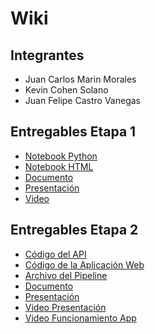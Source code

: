 # Wiki

## Integrantes
- Juan Carlos Marin Morales
- Kevin Cohen Solano
- Juan Felipe Castro Vanegas

## Entregables Etapa 1

- [Notebook Python](https://github.com/jmarinm/BI-G07-P1-Suicides/blob/main/notebooks/Proyecto_1.ipynb)
- [Notebook HTML](https://github.com/jmarinm/BI-G07-P1-Suicides/blob/main/notebooks/Proyecto1.pdf)
- [Documento](https://github.com/jmarinm/BI-G07-P1-Suicides/blob/main/Docs/Proyecto%201%20-%20BI.pdf)
- [Presentación](https://github.com/jmarinm/BI-G07-P1-Suicides/blob/main/Docs/Salud%20Mental.pdf)
- [Video](https://youtu.be/Fn2zlLQxVc8)

## Entregables Etapa 2
- [Código del API](https://github.com/jmarinm/BI-G07-P1-Suicides/tree/main/App/API)
- [Código de la Aplicación Web](https://github.com/jmarinm/BI-G07-P1-Suicides/tree/main/App/webapp)
- [Archivo del Pipeline](https://github.com/jmarinm/BI-G07-P1-Suicides/blob/main/App/API/assets/pipeline.joblib) 
- [Documento]()
- [Presentación]()
- [Video Presentación]()
- [Video Funcionamiento App]()
